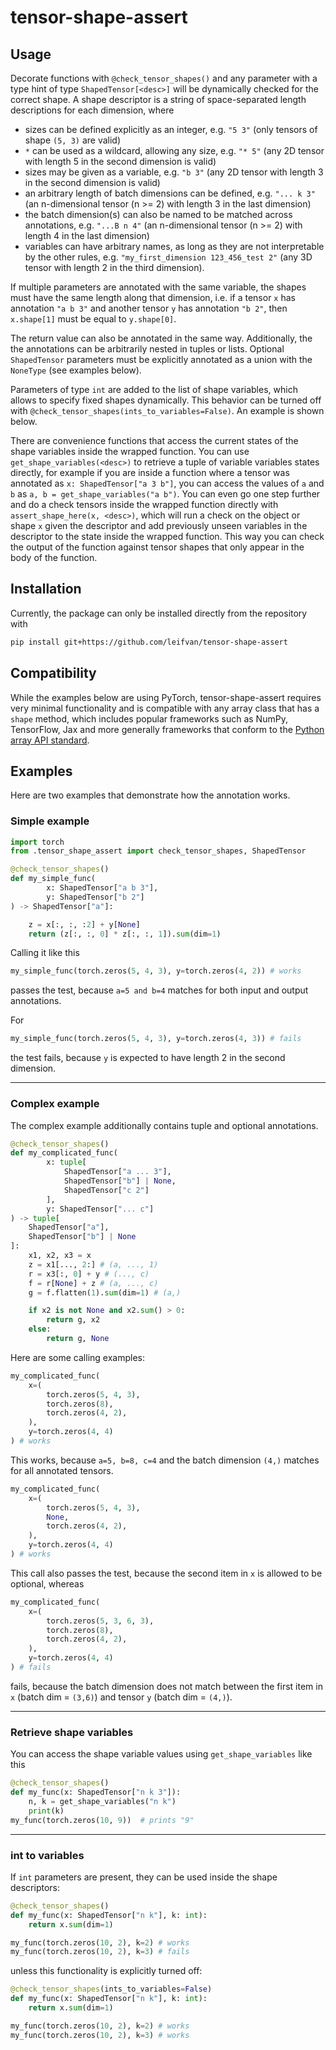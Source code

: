 # tensor-shape-assert

## Usage
Decorate functions with ``@check_tensor_shapes()`` and any parameter with a type hint of type ``ShapedTensor[<desc>]`` will be dynamically checked for the correct shape. A shape descriptor is a string of space-separated length descriptions for each dimension, where

* sizes can be defined explicitly as an integer, e.g. ``"5 3"`` (only tensors of shape ``(5, 3)`` are valid)
* ``*`` can be used as a wildcard, allowing any size, e.g. ``"* 5"`` (any 2D tensor with length 5 in the second dimension is valid)
* sizes may be given as a variable, e.g. ``"b 3"`` (any 2D tensor with length 3 in the second dimension is valid)
* an arbitrary length of batch dimensions can be defined, e.g. ``"... k 3"`` (an n-dimensional tensor (n >= 2) with length 3 in the last dimension)
* the batch dimension(s) can also be named to be matched across annotations, e.g. ``"...B n 4"`` (an n-dimensional tensor (n >= 2) with length 4 in the last dimension)
* variables can have arbitrary names, as long as they are not interpretable by the other rules, e.g. ``"my_first_dimension 123_456_test 2"`` (any 3D tensor with length 2 in the third dimension).

If multiple parameters are annotated with the same variable, the shapes must have the same length along that dimension, i.e. if a tensor ``x`` has annotation ``"a b 3"`` and another tensor ``y`` has annotation ``"b 2"``, then ``x.shape[1]`` must be equal to ``y.shape[0]``.

The return value can also be annotated in the same way. Additionally, the the annotations can be arbitrarily nested in tuples or lists. Optional ``ShapedTensor`` parameters must be explicitly annotated as a union with the ``NoneType`` (see examples below).

Parameters of type ``int`` are added to the list of shape variables, which allows to specify fixed shapes dynamically. This behavior can be turned off with ``@check_tensor_shapes(ints_to_variables=False)``. An example is shown below.

There are convenience functions that access the current states of the shape variables inside the wrapped function. You can use ``get_shape_variables(<desc>)`` to retrieve a tuple of variable variables states directly, for example if you are inside a function where a tensor was annotated as ``x: ShapedTensor["a 3 b"]``, you can access the values of `a` and `b` as ``a, b = get_shape_variables("a b")``. You can even go one step further and do a check tensors inside the wrapped function directly with ``assert_shape_here(x, <desc>)``, which will run a check on the object or shape ``x`` given the descriptor and add previously unseen variables in the descriptor to the state inside the wrapped function. This way you can check the output of the function against tensor shapes that only appear in the body of the function.

## Installation

Currently, the package can only be installed directly from the repository with
```bash
pip install git+https://github.com/leifvan/tensor-shape-assert
```

## Compatibility

While the examples below are using PyTorch, tensor-shape-assert requires very minimal functionality and is compatible with any array class that has a ``shape`` method, which includes popular frameworks such as NumPy, TensorFlow, Jax and more generally frameworks that conform to the [Python array API standard](https://data-apis.org/array-api/latest/).

## Examples

Here are two examples that demonstrate how the annotation works.

### Simple example

```python
import torch
from .tensor_shape_assert import check_tensor_shapes, ShapedTensor

@check_tensor_shapes()
def my_simple_func(
        x: ShapedTensor["a b 3"],
        y: ShapedTensor["b 2"]
) -> ShapedTensor["a"]:

    z = x[:, :, :2] + y[None]
    return (z[:, :, 0] * z[:, :, 1]).sum(dim=1)
```

Calling it like this
```python
my_simple_func(torch.zeros(5, 4, 3), y=torch.zeros(4, 2)) # works
```
passes the test, because ``a=5 and b=4`` matches for both input and output annotations.

For
```python
my_simple_func(torch.zeros(5, 4, 3), y=torch.zeros(4, 3)) # fails
```
the test fails, because `y` is expected to have length 2 in the second dimension.

---
### Complex example

The complex example additionally contains tuple and optional annotations.
```python
@check_tensor_shapes()
def my_complicated_func(
        x: tuple[
            ShapedTensor["a ... 3"],
            ShapedTensor["b"] | None,
            ShapedTensor["c 2"]
        ],
        y: ShapedTensor["... c"]
) -> tuple[
    ShapedTensor["a"],
    ShapedTensor["b"] | None
]:
    x1, x2, x3 = x
    z = x1[..., 2:] # (a, ..., 1)
    r = x3[:, 0] + y # (..., c)
    f = r[None] + z # (a, ..., c)
    g = f.flatten(1).sum(dim=1) # (a,)

    if x2 is not None and x2.sum() > 0:
        return g, x2
    else:
        return g, None
```

Here are some calling examples:

```python
my_complicated_func(
    x=(
        torch.zeros(5, 4, 3),
        torch.zeros(8),
        torch.zeros(4, 2),
    ),
    y=torch.zeros(4, 4)
) # works
```
This works, because ``a=5, b=8, c=4`` and the batch dimension ``(4,)`` matches for all annotated tensors.

```python
my_complicated_func(
    x=(
        torch.zeros(5, 4, 3),
        None,
        torch.zeros(4, 2),
    ),
    y=torch.zeros(4, 4)
) # works
```
This call also passes the test, because the second item in `x` is allowed to be optional, whereas

```python
my_complicated_func(
    x=(
        torch.zeros(5, 3, 6, 3),
        torch.zeros(8),
        torch.zeros(4, 2),
    ),
    y=torch.zeros(4, 4)
) # fails
```
fails, because the batch dimension does not match between the first item in `x` (batch dim = `(3,6)`) and tensor `y` (batch dim = `(4,)`).

---
### Retrieve shape variables
You can access the shape variable values using ``get_shape_variables`` like this
```python
@check_tensor_shapes()
def my_func(x: ShapedTensor["n k 3"]):
    n, k = get_shape_variables("n k")
    print(k)
my_func(torch.zeros(10, 9))  # prints "9"
```

---
### int to variables
If ``int`` parameters are present, they can be used inside the shape descriptors:
```python
@check_tensor_shapes()
def my_func(x: ShapedTensor["n k"], k: int):
    return x.sum(dim=1)

my_func(torch.zeros(10, 2), k=2) # works
my_func(torch.zeros(10, 2), k=3) # fails
```

unless this functionality is explicitly turned off:
```python
@check_tensor_shapes(ints_to_variables=False)
def my_func(x: ShapedTensor["n k"], k: int):
    return x.sum(dim=1)

my_func(torch.zeros(10, 2), k=2) # works
my_func(torch.zeros(10, 2), k=3) # works
```